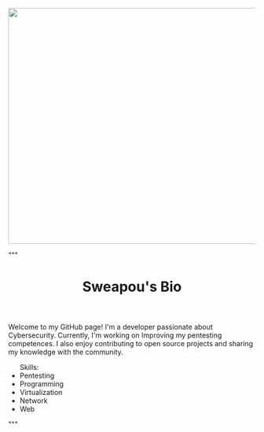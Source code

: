 <p align="center">
    <img src="https://wallpaperaccess.com/full/8351171.gif" width="720" height="480"></img>
</p>
"""
	<!DOCTYPE html>
	<html>
	<head>
		<meta charset="utf-8">
	</head>
	<body>
		<header>
			<h1>Sweapou's Bio</h1>
		</header>
		<main>
			<p>Welcome to my GitHub page! I'm a developer passionate about Cybersecurity. Currently, I'm working on Improving my pentesting competences. I also enjoy contributing to open source projects and sharing my knowledge with the community.</p>
			<ul>Skills:
		    <li>Pentesting</li>
		    <li>Programming</li>
		    <li>Virtualization</li>
		    <li>Network</li>
		    <li>Web</li>
		</main>
	</body>
	</html>
"""
